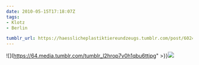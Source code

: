 ```yaml
---
date: 2010-05-15T17:18:07Z
tags:
- Klotz
- Berlin

tumblr_url: https://haesslicheplastiktiereundzeugs.tumblr.com/post/602470873
---
```

![](https://64.media.tumblr.com/tumblr_l2hrop7v0h1qbu6ttjpg" >}}![](https://64.media.tumblr.com/tumblr_l2hrp4W3PA1qbu6tt.jpg)

